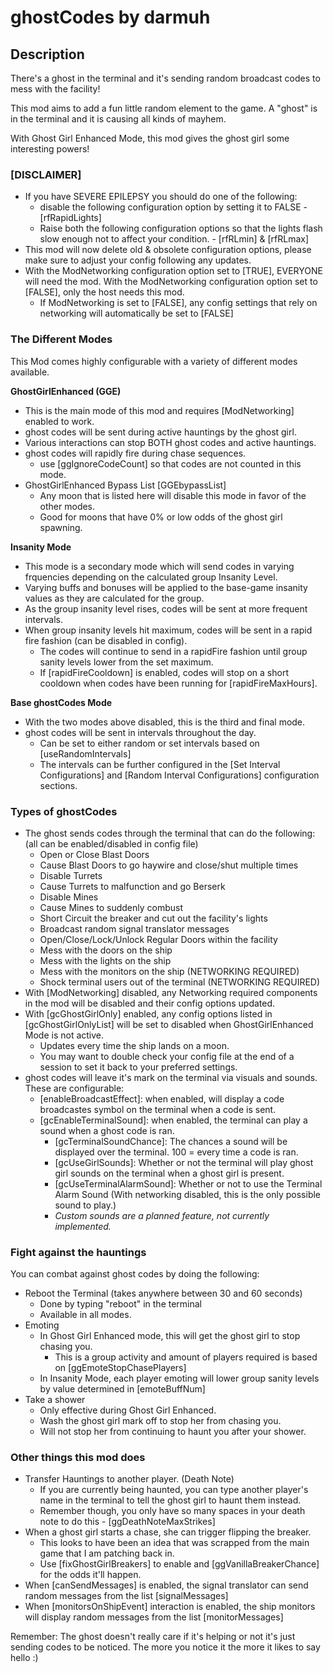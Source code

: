 # ghostCodes by darmuh

## Description

There's a ghost in the terminal and it's sending random broadcast codes to mess with the facility!

This mod aims to add a fun little random element to the game. A "ghost" is in the terminal and it is causing all kinds of mayhem.

With Ghost Girl Enhanced Mode, this mod gives the ghost girl some interesting powers!

### **[DISCLAIMER]**
- If you have SEVERE EPILEPSY you should do one of the following: 
	- disable the following configuration option by setting it to FALSE - [rfRapidLights]
	- Raise both the following configuration options so that the lights flash slow enough not to affect your condition. - [rfRLmin] & [rfRLmax]
- This mod will now delete old & obsolete configuration options, please make sure to adjust your config following any updates.
- With the ModNetworking configuration option set to [TRUE], EVERYONE will need the mod. With the ModNetworking configuration option set to [FALSE], only the host needs this mod.
	- If ModNetworking is set to [FALSE], any config settings that rely on networking will automatically be set to [FALSE]

### The Different Modes
This Mod comes highly configurable with a variety of different modes available.

**GhostGirlEnhanced (GGE)**
- This is the main mode of this mod and requires [ModNetworking] enabled to work.
- ghost codes will be sent during active hauntings by the ghost girl.
- Various interactions can stop BOTH ghost codes and active hauntings.
- ghost codes will rapidly fire during chase sequences.
	- use [ggIgnoreCodeCount] so that codes are not counted in this mode.
- GhostGirlEnhanced Bypass List [GGEbypassList]
	- Any moon that is listed here will disable this mode in favor of the other modes.
	- Good for moons that have 0% or low odds of the ghost girl spawning.

**Insanity Mode**
- This mode is a secondary mode which will send codes in varying frquencies depending on the calculated group Insanity Level.
- Varying buffs and bonuses will be applied to the base-game insanity values as they are calculated for the group.
- As the group insanity level rises, codes will be sent at more frequent intervals.
- When group insanity levels hit maximum, codes will be sent in a rapid fire fashion (can be disabled in config).
	- The codes will continue to send in a rapidFire fashion until group sanity levels lower from the set maximum.
	- If [rapidFireCooldown] is enabled, codes will stop on a short cooldown when codes have been running for [rapidFireMaxHours].

**Base ghostCodes Mode**
- With the two modes above disabled, this is the third and final mode.
- ghost codes will be sent in intervals throughout the day.
	- Can be set to either random or set intervals based on [useRandomIntervals]
	- The intervals can be further configured in the [Set Interval Configurations] and [Random Interval Configurations] configuration sections.

### Types of ghostCodes
- The ghost sends codes through the terminal that can do the following: (all can be enabled/disabled in config file)
	- Open or Close Blast Doors
	- Cause Blast Doors to go haywire and close/shut multiple times
	- Disable Turrets
	- Cause Turrets to malfunction and go Berserk
	- Disable Mines
	- Cause Mines to suddenly combust
	- Short Circuit the breaker and cut out the facility's lights
	- Broadcast random signal translator messages
	- Open/Close/Lock/Unlock Regular Doors within the facility
	- Mess with the doors on the ship
	- Mess with the lights on the ship
	- Mess with the monitors on the ship (NETWORKING REQUIRED)
	- Shock terminal users out of the terminal (NETWORKING REQUIRED)
- With [ModNetworking] disabled, any Networking required components in the mod will be disabled and their config options updated.
- With [gcGhostGirlOnly] enabled, any config options listed in [gcGhostGirlOnlyList] will be set to disabled when GhostGirlEnhanced Mode is not active.
	- Updates every time the ship lands on a moon.
	- You may want to double check your config file at the end of a session to set it back to your preferred settings.
- ghost codes will leave it's mark on the terminal via visuals and sounds. These are configurable:
	- [enableBroadcastEffect]: when enabled, will display a code broadcastes symbol on the terminal when a code is sent.
	- [gcEnableTerminalSound]: when enabled, the terminal can play a sound when a ghost code is ran.
		- [gcTerminalSoundChance]: The chances a sound will be displayed over the terminal. 100 = every time a code is ran.
		- [gcUseGirlSounds]: Whether or not the terminal will play ghost girl sounds on the terminal when a ghost girl is present.
		- [gcUseTerminalAlarmSound]: Whether or not to use the Terminal Alarm Sound (With networking disabled, this is the only possible sound to play.)
		- *Custom sounds are a planned feature, not currently implemented.*

### Fight against the hauntings
You can combat against ghost codes by doing the following:
 - Reboot the Terminal (takes anywhere between 30 and 60 seconds)
	- Done by typing "reboot" in the terminal
	- Available in all modes.
 - Emoting
	- In Ghost Girl Enhanced mode, this will get the ghost girl to stop chasing you.
		- This is a group activity and amount of players required is based on [ggEmoteStopChasePlayers]
	- In Insanity Mode, each player emoting will lower group sanity levels by value determined in [emoteBuffNum]
 - Take a shower
	- Only effective during Ghost Girl Enhanced.
	- Wash the ghost girl mark off to stop her from chasing you.
	- Will not stop her from continuing to haunt you after your shower.

### Other things this mod does
 - Transfer Hauntings to another player. (Death Note)
	- If you are currently being haunted, you can type another player's name in the terminal to tell the ghost girl to haunt them instead.
	- Remember though, you only have so many spaces in your death note to do this - [ggDeathNoteMaxStrikes]
 - When a ghost girl starts a chase, she can trigger flipping the breaker.
	- This looks to have been an idea that was scrapped from the main game that I am patching back in.
	- Use [fixGhostGirlBreakers] to enable and [ggVanillaBreakerChance] for the odds it'll happen.
 - When [canSendMessages] is enabled, the signal translator can send random messages from the list [signalMessages]
 - When [monitorsOnShipEvent] interaction is enabled, the ship monitors will display random messages from the list [monitorMessages]

Remember: The ghost doesn't really care if it's helping or not it's just sending codes to be noticed. The more you notice it the more it likes to say hello :)
